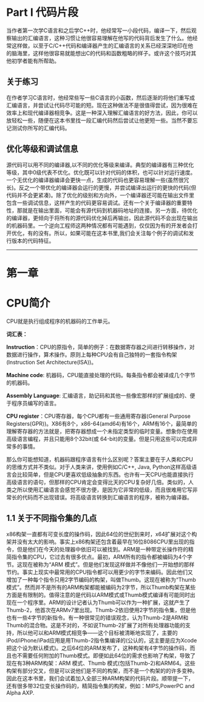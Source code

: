 # Part I 代码片段

当作者第一次学C语言和之后学C++时，他经常写一小段代码，编译一下，然后观察输出的汇编语言，这种习惯让他很容易理解在他写的代码背后发生了什么。他经常这样做，以至于C/C++代码和编译器产生的汇编语言的关系已经深深地印在他的脑海里，这样他很容易就能想出C的代码和函数粗略的样子。或许这个技巧对其他初学者能有所帮助。

关于练习
-
在作者学习C语言时，他经常些写一些C语言的小函数，然后逐渐的将他们重写成汇编语言，并尝试让代码尽可能的短。现在这种做法不是很值得尝试，因为很难在效率上和现代编译器相竞争。这是一种深入理解汇编语言的好方法，因此，你可以放轻松一些，随便在这本书里找一段汇编代码然后尝试让他更短一些。当然不要忘记测试你所写的汇编代码。

优化等级和调试信息
-
源代码可以用不同的编译器,以不同的优化等级来编译。典型的编译器有三种优化等级，其中0级代表不优化。优化既可以针对代码的体积，也可以针对运行速度。一个无优化的编译器编译会更快一点，生成的代码也更容易理解一些(虽然很冗长)。反之一个带优化的编译器会运行的更慢，并尝试编译出运行的更快的代码(但代码并不会更紧凑)。除了优化的级别和方向外，一个编译器还可能在输出文件里包含一些调试信息，这样产生的代码更容易调试。还有一个关于编译器的重要特性，那就是在输出里面，可能会有源代码到机器码地址的连接。另一方面，待优化的编译器，更倾向于将所有的源代码优化掉后再输出，因此源代码不会出现在输出的机器码里。一个逆向工程师这两种情况都有可能遇到，仅仅因为有的开发者会打开优化，有的没有。所以，如果可能在这本书里,我们会关注每个例子的调试和发行版本的代码特征。

___


# 第一章
# CPU简介

CPU就是执行组成程序的机器码的工作单元。

**词汇表：**

**Instruction**：CPU的原指令，简单的例子：在数据寄存器之间进行转移操作，对数据进行操作，算术操作。原则上每种CPU会有自己独特的一套指令构架(Instruction Set Architecture(ISA))。

**Machine code**: 机器码，CPU能直接处理的代码。每条指令都会被译成几个字节的机器码。

**Assembly Language**: 汇编语言，助记码和其他一些像宏那样的扩展组成的、便于程序员编写的语言。

**CPU register**：CPU寄存器，每个CPU都有一些通用寄存器(General Purpose Registers(GPR))。X86有8个，x86-64(amd64)有16个，ARM有16个，最简单的理解寄存器的方法就是，把寄存器想成一个未指定类型的临时变量。想象你在使用高级语言编程，并且只能用8个32bit(或 64-bit)的变量。但是只用这些可以完成非常多的事情。

那么你可能想知道，机器码跟程序语言有什么区别呢？答案主要在于人类和CPU的思维方式并不类似。对于人类来讲，使用例如C/C++, Java, Python这样高级语言会比较简单，但是CPU更喜欢低级抽象的东西。也许有一天CPU也能直接执行高级语言的语句，但那样的CPU肯定会变得比天的CPU复杂好几倍。类似的，人类之所以使用汇编语言会感觉不很方便，是因为它非常的低级，而且很难用它写非常长的代码而不出现错误。将高级语言转换到汇编语言的程序，被称为编译器。

## 1.1 关于不同指令集的几点

x86构架一直都有可变长度的操作码，因此64位的世纪到来时，x64扩展对这个构架并没有太大的影响。事实上x86构架还包含着最早在16位8086CPU里出现的指令，但是他们在今天的处理器中依旧可以被找到。ARM是一种带定长操作符的精简指令集的CPU，它过去有很多优点。最初，ARM所有的指令都被编码为4个字节。这现在被称为“ARM 模式”。但是他们发现这样做并不像他们一开始想的那样节约。事实上现实中最常用的CPU指令都可以用更少的字节来编码。因此他们又增加了一种每个指令只用2字节编码的构架，叫做Thumb。这现在被称为“Thumb 模式”。然而并不是所有的ARM构架都能被编码为2字节，所以Thumb构架在某些方面是有限制的。值得注意的是代码以ARM模式或Thumb模式编译有可能同时出现在一个程序里。ARM的设计记者认为Thumb可以作为一种扩展，这就产生了Thumb-2，他首次在ARMv7里出现。Thumb-2依旧使用2字节的指令集，但是他也有一些4字节的新指令。有一种很常见的错误观念，认为Thumb-2是ARM和Thumb的混合物。这是不对的，不如说Thumb-2扩展了对所有处理器功能的支持，所以他可以和ARM模式相竞争——这个目标被清晰地实现了，主要的iPod/iPhone/iPad应用是用Thumb-2指令集编译的(公认的，这主要是应为Xcode把这个设为默认模式)。之后64位的ARM发布了，这种构架有4字节的操作码，而且也不需要任何附加的Thumb模式。即便如此64位的需求也影响了构架，导致了现在有3种ARM构架：ARM 模式、Thumb 模式(包括Thumb-2)和ARM64。这些构架有部分交叉，但是可以说他们是不同的构架，而不是一个构架的的许多变种。因此在这本书里，我们会试着加入全部三种ARM构架的代码片段。顺带提一下，还有很多带32位变长操作码的，精简指令集的构架，例如：MIPS,PowerPC and Alpha AXP.